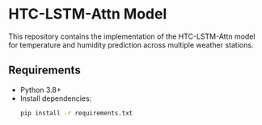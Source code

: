 # HTC-LSTM-Attn Model

This repository contains the implementation of the HTC-LSTM-Attn model for temperature and humidity prediction across multiple weather stations.

## Requirements
- Python 3.8+
- Install dependencies:
  ```bash
  pip install -r requirements.txt
